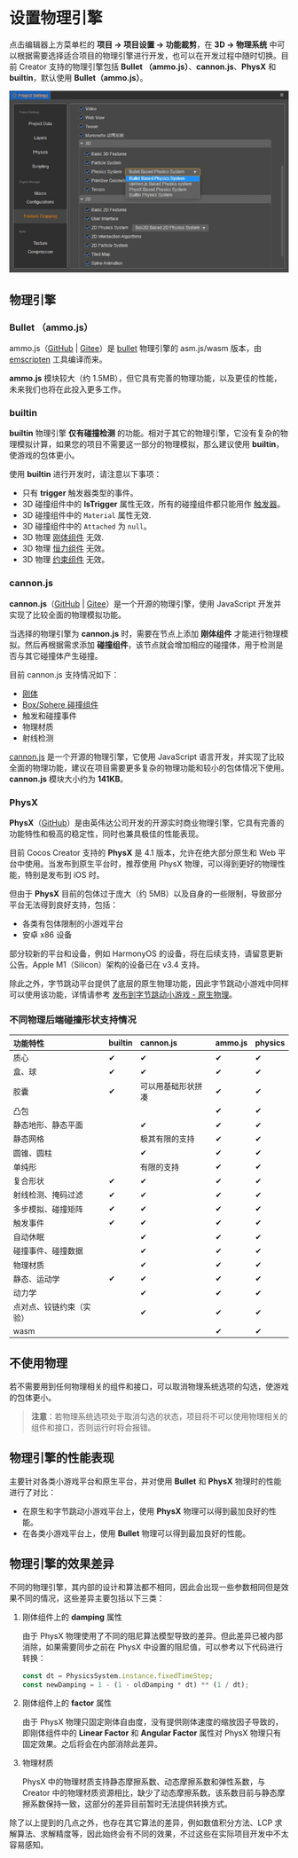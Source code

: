 # 设置物理引擎

点击编辑器上方菜单栏的 **项目 -> 项目设置 -> 功能裁剪**，在 **3D -> 物理系统** 中可以根据需要选择适合项目的物理引擎进行开发，也可以在开发过程中随时切换。目前 Creator 支持的物理引擎包括 **Bullet （ammo.js）**、**cannon.js**、**PhysX** 和 **builtin**，默认使用 **Bullet（ammo.js）**。

![物理引擎选项](img/physics-module.jpg)

## 物理引擎

### Bullet （ammo.js）

ammo.js（[GitHub](https://github.com/cocos-creator/ammo.js) | [Gitee](https://gitee.com/mirrors_cocos-creator/ammo.js)）是 [bullet](https://github.com/bulletphysics/bullet3) 物理引擎的 asm.js/wasm 版本，由 [emscripten](https://github.com/emscripten-core/emscripten) 工具编译而来。

**ammo.js** 模块较大（约 1.5MB），但它具有完善的物理功能，以及更佳的性能，未来我们也将在此投入更多工作。

### builtin

**builtin** 物理引擎 **仅有碰撞检测** 的功能。相对于其它的物理引擎，它没有复杂的物理模拟计算，如果您的项目不需要这一部分的物理模拟，那么建议使用 **builtin**，使游戏的包体更小。

使用 **builtin** 进行开发时，请注意以下事项：

- 只有 **trigger** 触发器类型的事件。
- 3D 碰撞组件中的 **IsTrigger** 属性无效，所有的碰撞组件都只能用作 [触发器](physics-event.md)。
- 3D 碰撞组件中的 `Material` 属性无效.
- 3D 碰撞组件中的 `Attached` 为 `null`。
- 3D 物理 [刚体组件](physics-rigidbody.md) 无效.
- 3D 物理 [恒力组件](physics-constantForce.md) 无效。
- 3D 物理 [约束组件](physics-constraint.md) 无效。

### cannon.js

**cannon.js**（[GitHub](https://github.com/cocos-creator/cannon.js) | [Gitee](https://gitee.com/mirrors_cocos-creator/cannon.js)）是一个开源的物理引擎，使用 JavaScript 开发并实现了比较全面的物理模拟功能。

当选择的物理引擎为 **cannon.js** 时，需要在节点上添加 **刚体组件** 才能进行物理模拟。然后再根据需求添加 **碰撞组件**，该节点就会增加相应的碰撞体，用于检测是否与其它碰撞体产生碰撞。

目前 cannon.js 支持情况如下：

- [刚体](physics-rigidbody.md)
- [Box/Sphere 碰撞组件](physics-collider.md)
- 触发和碰撞事件
- 物理材质
- 射线检测

[cannon.js](https://github.com/cocos-creator/cannon.js) 是一个开源的物理引擎，它使用 JavaScript 语言开发，并实现了比较全面的物理功能，建议在项目需要更多复杂的物理功能和较小的包体情况下使用。**cannon.js** 模块大小约为 **141KB**。

### PhysX

**PhysX**（[GitHub](https://github.com/NVIDIAGameWorks/PhysX)）是由英伟达公司开发的开源实时商业物理引擎，它具有完善的功能特性和极高的稳定性，同时也兼具极佳的性能表现。

目前 Cocos Creator 支持的 **PhysX** 是 4.1 版本，允许在绝大部分原生和 Web 平台中使用。当发布到原生平台时，推荐使用 PhysX 物理，可以得到更好的物理性能，特别是发布到 iOS 时。

但由于 **PhysX** 目前的包体过于庞大（约 5MB）以及自身的一些限制，导致部分平台无法得到良好支持，包括：

- 各类有包体限制的小游戏平台
- 安卓 x86 设备

部分较新的平台和设备，例如 HarmonyOS 的设备，将在后续支持，请留意更新公告。Apple M1（Silicon）架构的设备已在 v3.4 支持。

除此之外，字节跳动平台提供了底层的原生物理功能，因此字节跳动小游戏中同样可以使用该功能，详情请参考 [发布到字节跳动小游戏 - 原生物理](../editor/publish/publish-bytedance-mini-game.md)。

### 不同物理后端碰撞形状支持情况

| 功能特性 | builtin | cannon.js | ammo.js | physics
|:--------|:--------|:----------|:--------|:----|
| 质心     | ✔       | ✔         | ✔       |✔ |
| 盒、球 | ✔ | ✔ | ✔ |✔ |
| 胶囊 | ✔ | 可以用基础形状拼凑 | ✔ |✔ |
| 凸包 |  |  | ✔ |✔ |
| 静态地形、静态平面 |  | ✔ | ✔ |✔ |
| 静态网格 |  | 极其有限的支持 | ✔ |✔ |
| 圆锥、圆柱 |  | ✔ | ✔ |✔ |
| 单纯形 |  | 有限的支持 | ✔ |✔ |
| 复合形状 | ✔ | ✔ | ✔ |✔ |
| 射线检测、掩码过滤 | ✔ | ✔ | ✔ |✔ |
| 多步模拟、碰撞矩阵 | ✔ | ✔ | ✔ |✔ |
| 触发事件 | ✔ | ✔ | ✔ | ✔ |
| 自动休眠 |  | ✔ | ✔ |✔ |
| 碰撞事件、碰撞数据 |  | ✔ | ✔ |✔ |
| 物理材质 |  | ✔ | ✔ |✔ |
| 静态、运动学 | ✔ | ✔ | ✔ |✔ |
| 动力学 |  | ✔ | ✔ |✔ |
| 点对点、铰链约束（实验） |  | ✔ | ✔ |✔ |
| wasm |  |  | ✔ |✔ |

## 不使用物理

若不需要用到任何物理相关的组件和接口，可以取消物理系统选项的勾选，使游戏的包体更小。

> **注意**：若物理系统选项处于取消勾选的状态，项目将不可以使用物理相关的组件和接口，否则运行时将会报错。

## 物理引擎的性能表现

主要针对各类小游戏平台和原生平台，并对使用 **Bullet** 和 **PhysX** 物理时的性能进行了对比：

- 在原生和字节跳动小游戏平台上，使用 **PhysX** 物理可以得到最加良好的性能。
- 在各类小游戏平台上，使用 **Bullet** 物理可以得到最加良好的性能。

## 物理引擎的效果差异

不同的物理引擎，其内部的设计和算法都不相同，因此会出现一些参数相同但是效果不同的情况，这些差异主要包括以下三类：

1. 刚体组件上的 **damping** 属性

    由于 PhysX 物理使用了不同的阻尼算法模型导致的差异。但此差异已被内部消除，如果需要同步之前在 PhysX 中设置的阻尼值，可以参考以下代码进行转换：

    ```ts
    const dt = PhysicsSystem.instance.fixedTimeStep;
    const newDamping = 1 - (1 - oldDamping * dt) ** (1 / dt);
    ```

2. 刚体组件上的 **factor** 属性

    由于 PhysX 物理只固定刚体自由度，没有提供刚体速度的缩放因子导致的，即刚体组件中的 **Linear Factor** 和 **Angular Factor** 属性对 PhysX 物理只有固定效果。之后将会在内部消除此差异。

3. 物理材质

    PhysX 中的物理材质支持静态摩擦系数、动态摩擦系数和弹性系数，与 Creator 中的物理材质资源相比，缺少了动态摩擦系数。该系数目前与静态摩擦系数保持一致，这部分的差异目前暂时无法提供转换方式。

除了以上提到的几点之外，也存在其它算法的差异，例如数值积分方法、LCP 求解算法、求解精度等，因此始终会有不同的效果，不过这些在实际项目开发中不太容易感知。
